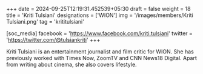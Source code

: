 +++
date = 2024-09-25T12:19:31.452539+05:30
draft = false
weight = 18
title = 'Kriti Tulsiani'
designations = ['WION']
img = '/images/members/Kriti Tulsiani.png'
tag = 'krititulsiani'

[soc_media]
facebook = 'https://www.facebook.com/kriti.tulsiani'
twitter = 'https://twitter.com/@tulsiankriti'
+++

Kriti Tulsiani is an entertainment journalist and film critic for WION. She has previously worked with Times Now, ZoomTV and CNN News18 Digital. Apart from writing about cinema, she also covers lifestyle.
